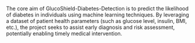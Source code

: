 The core aim of GlucoShield-Diabetes-Detection is to predict the likelihood of diabetes in individuals using machine learning techniques. By leveraging a dataset of patient health parameters (such as glucose level, insulin, BMI, etc.), the project seeks to assist early diagnosis and risk assessment, potentially enabling timely medical intervention.
